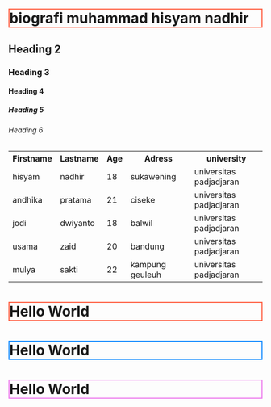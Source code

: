 <h1 style="border:2px solid Tomato;">biografi muhammad hisyam nadhir</h1>
<h2>Heading 2</h2>
<h3>Heading 3</h3>
<h4>Heading 4</h4>
<h5>Heading 5</h5>
<h6>Heading 6</h6> 

 <table style="width:100%">
  <tr>
    <th>Firstname</th>
    <th>Lastname</th>
    <th>Age</th>
    <th>Adress</th>
    <th>university</th>
  </tr>
  <tr>
    <td>hisyam</td>
    <td>nadhir</td>
    <td>18</td>
    <td>sukawening</td>
    <td>universitas padjadjaran</td>
  </tr>
  <tr>
    <td>andhika</td>
    <td>pratama</td>
    <td>21</td>
    <td>ciseke</td>
    <td>universitas padjadjaran</td>
  </tr>
  <tr>
    <td>jodi</td>
    <td>dwiyanto</td>
    <td>18</td>
    <td>balwil</td>
    <td>universitas padjadjaran</td>
  </tr>
  <tr>
    <td>usama</td>
    <td>zaid</td>
    <td>20</td>
    <td>bandung</td>
    <td>universitas padjadjaran</td>
  </tr>
  <tr>
    <td>mulya</td>
    <td>sakti</td>
    <td>22</td>
    <td>kampung geuleuh</td>
    <td>universitas padjadjaran</td>
  </tr>
</table> 
 <h1 style="border:2px solid Tomato;">Hello World</h1>
<h1 style="border:2px solid DodgerBlue;">Hello World</h1>
<h1 style="border:2px solid Violet;">Hello World</h1> 
